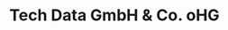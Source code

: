 ---
title: "Tech Data GmbH & Co. oHG"
url: /muenchen/tech-data-gmbh-und-co-ohg/
shop: Großhandel
---